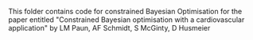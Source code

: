 This folder contains code for constrained Bayesian Optimisation for the paper entitled "Constrained Bayesian optimisation with a cardiovascular application" by LM Paun, AF Schmidt, S McGinty, D Husmeier
